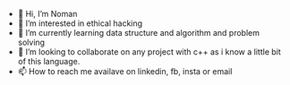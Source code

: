 - 👋 Hi, I’m Noman
- 👀 I’m interested in ethical hacking
- 🌱 I’m currently learning data structure and algorithm and problem solving
- 💞️ I’m looking to collaborate on any project with c++ as i know a little bit of this language.
- 📫 How to reach me availave on linkedin, fb, insta or email

<!---
thenamanush/thenamanush is a ✨ special ✨ repository because its `README.md` (this file) appears on your GitHub profile.
You can click the Preview link to take a look at your changes.
--->
